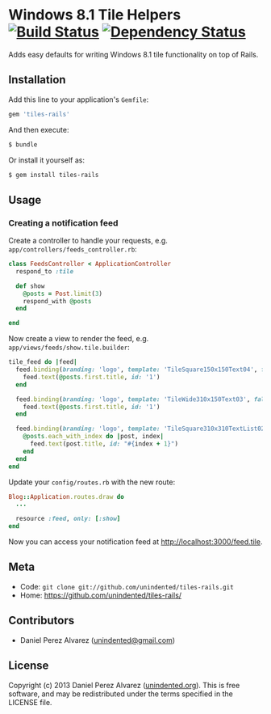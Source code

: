 # Windows 8.1 Tile Helpers [![Build Status](https://img.shields.io/travis/unindented/tiles-rails.svg)](http://travis-ci.org/unindented/tiles-rails) [![Dependency Status](https://img.shields.io/gemnasium/unindented/tiles-rails.svg)](https://gemnasium.com/unindented/tiles-rails)

Adds easy defaults for writing Windows 8.1 tile functionality on top of Rails.

## Installation

Add this line to your application's `Gemfile`:

```rb
gem 'tiles-rails'
```

And then execute:

```sh
$ bundle
```

Or install it yourself as:

```sh
$ gem install tiles-rails
```

## Usage

### Creating a notification feed

Create a controller to handle your requests, e.g. `app/controllers/feeds_controller.rb`:

```rb
class FeedsController < ApplicationController
  respond_to :tile

  def show
    @posts = Post.limit(3)
    respond_with @posts
  end

end
```

Now create a view to render the feed, e.g. `app/views/feeds/show.tile.builder`:

```rb
tile_feed do |feed|
  feed.binding(branding: 'logo', template: 'TileSquare150x150Text04', fallback: 'TileSquareImage') do
    feed.text(@posts.first.title, id: '1')
  end

  feed.binding(branding: 'logo', template: 'TileWide310x150Text03', fallback: 'TileWideImage') do
    feed.text(@posts.first.title, id: '1')
  end

  feed.binding(branding: 'logo', template: 'TileSquare310x310TextList02', contentId: @posts.first.id) do
    @posts.each_with_index do |post, index|
      feed.text(post.title, id: "#{index + 1}")
    end
  end
end
```

Update your `config/routes.rb` with the new route:

```rb
Blog::Application.routes.draw do
  ...

  resource :feed, only: [:show]
end
```

Now you can access your notification feed at <http://localhost:3000/feed.tile>.


## Meta

* Code: `git clone git://github.com/unindented/tiles-rails.git`
* Home: <https://github.com/unindented/tiles-rails/>


## Contributors

* Daniel Perez Alvarez ([unindented@gmail.com](mailto:unindented@gmail.com))


## License

Copyright (c) 2013 Daniel Perez Alvarez ([unindented.org](https://unindented.org/)). This is free software, and may be redistributed under the terms specified in the LICENSE file.
